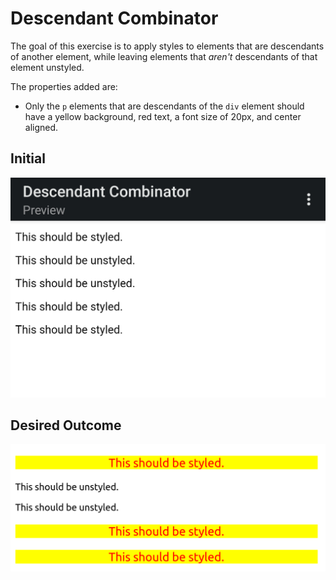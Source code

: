 # Descendant Combinator
The goal of this exercise is to apply styles to elements that are descendants of another element, while leaving elements that *aren't* descendants of that element unstyled.

The properties added are:

* Only the `p` elements that are descendants of the `div` element should have a yellow background, red text, a font size of 20px, and center aligned.

## Initial
![initial](./initial.jpg)

## Desired Outcome
![desired outcome](./desired-outcome.png)

